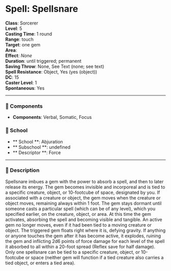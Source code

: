 
# Spell: Spellsnare
**Class**: Sorcerer  
**Level**: 5  
**Casting Time**: 1 round  
**Range**: touch  
**Target**: one gem  
**Area**:   
**Effect**: _None_  
**Duration**: until triggered; permanent  
**Saving Throw**: None, See Text (none; see text)  
**Spell Resistance**: Object, Yes (yes (object))  
**DC**: 15  
**Caster Level**: 1  
**Spontaneous**: Yes

---

### 🔮 Components
- **Components**: Verbal, Somatic, Focus

### 🏫 School
- ** School **: Abjuration
- ** Subschool **: undefined
- ** Descriptor **: Force
---

### 📜 Description
Spellsnare imbues a gem with the power to absorb a spell, and then to later release its energy. The gem becomes invisible and incorporeal and is tied to a specific creature, object, or 10-footcube of space, designated by you. If associated with a creature or object, the gem moves when the creature or object moves, remaining always within 1 foot. The gem stays dormant until someone casts a particular spell (which can be of any level), which you specified earlier, on the creature, object, or area. At this time the gem activates, absorbing the spell and becoming visible and tangible. An active gem no longer moves, even if it had been tied to a moving creature or object. The triggered gem floats right where it is, defying gravity. If anything or anyone touches the gem after it has become active, it explodes, ruining the gem and inflicting 2d6 points of force damage for each level of the spell it absorbed to all within a 20-foot spread (Reflex save for half damage). Only one spellsnare can be tied to a specific creature, object, or 10-footcube or space (neither gem will function if a tied creature also carries a tied object, or enters a tied area).
